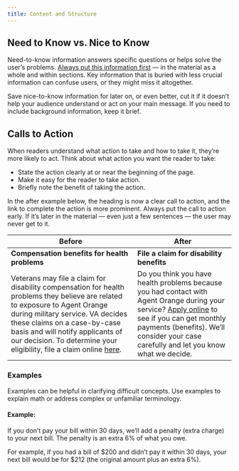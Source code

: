 ```yaml
---
title: Content and Structure
---
```


## Need to Know vs. Nice to Know
Need-to-know information answers specific questions or helps solve the user’s problems. [Always put this information first](https://pages.18f.gov/content-guide/structure-the-content/) — in the material as a whole and within sections. Key information that is buried with less crucial information can confuse users, or they might miss it altogether.

Save nice-to-know information for later on, or even better, cut it if it doesn’t help your audience understand or act on your main message. If you need to include background information, keep it brief.

## Calls to Action
When readers understand what action to take and how to take it, they’re more likely to act. Think about what action you want the reader to take:
- State the action clearly at or near the beginning of the page.
- Make it easy for the reader to take action.
- Briefly note the benefit of taking the action.

In the after example below, the heading is now a clear call to action, and the link to complete the action is more prominent. Always put the call to action early. If it’s later in the material — even just a few sentences — the user may never get to it.

Before       | After
-------------| ------------
**Compensation benefits for health problems** | **File a claim for disability benefits**
Veterans may file a claim for disability compensation for health problems they believe are related to exposure to Agent Orange during military service. VA decides these claims on a case-by-case basis and will notify applicants of our decision. To determine your eligibility, file a claim online [here](https://www.vets.gov/disability-benefits/apply-for-benefits/). | Do you think you have health problems because you had contact with Agent Orange during your service? [Apply online](https://www.vets.gov/disability-benefits/apply-for-benefits/) to see if you can get monthly payments (benefits). We’ll consider your case carefully and let you know what we decide.

### Examples
Examples can be helpful in clarifying difficult concepts. Use examples to explain math or address complex or unfamiliar terminology.

#### Example:

If you don’t pay your bill within 30 days, we’ll add a penalty (extra charge) to your next bill. The penalty is an extra 6% of what you owe.

For example, if you had a bill of $200 and didn’t pay it within 30 days, your next bill would be for $212 (the original amount plus an extra 6%).
